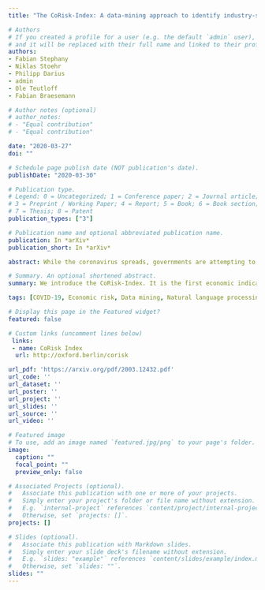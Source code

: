 ```yaml
---
title: "The CoRisk-Index: A data-mining approach to identify industry-specific risk assessments related to COVID-19 in real-time"

# Authors
# If you created a profile for a user (e.g. the default `admin` user), write the username (folder name) here 
# and it will be replaced with their full name and linked to their profile.
authors:
- Fabian Stephany
- Niklas Stoehr
- Philipp Darius
- admin
- Ole Teutloff
- Fabian Braesemann

# Author notes (optional)
# author_notes:
# - "Equal contribution"
# - "Equal contribution"

date: "2020-03-27"
doi: ""

# Schedule page publish date (NOT publication's date).
publishDate: "2020-03-30"

# Publication type.
# Legend: 0 = Uncategorized; 1 = Conference paper; 2 = Journal article;
# 3 = Preprint / Working Paper; 4 = Report; 5 = Book; 6 = Book section;
# 7 = Thesis; 8 = Patent
publication_types: ["3"]

# Publication name and optional abbreviated publication name.
publication: In *arXiv*
publication_short: In *arXiv*

abstract: While the coronavirus spreads, governments are attempting to reduce contagion rates at the expense of negative economic effects. Market expectations plummeted, foreshadowing the risk of a global economic crisis and mass unemployment. Governments provide huge financial aid programmes to mitigate the economic shocks. To achieve higher effectiveness with such policy measures, it is key to identify the industries that are most in need of support. In this study, we introduce a data-mining approach to measure industry-specific risks related to COVID-19. We examine company risk reports filed to the U.S. Securities and Exchange Commission (SEC). This alternative data set can complement more traditional economic indicators in times of the fast-evolving crisis as it allows for a real-time analysis of risk assessments. Preliminary findings suggest that the companies' awareness towards corona-related business risks is ahead of the overall stock market developments. Our approach allows to distinguish the industries by their risk awareness towards COVID-19. Based on natural language processing, we identify corona-related risk topics and their perceived relevance for different industries. The preliminary findings are summarised as an up-to-date online index. The CoRisk-Index tracks the industry-specific risk assessments related to the crisis, as it spreads through the economy. The tracking tool is updated weekly. It could provide relevant empirical data to inform models on the economic effects of the crisis. Such complementary empirical information could ultimately help policymakers to effectively target financial support in order to mitigate the economic shocks of the crisis.

# Summary. An optional shortened abstract.
summary: We introduce the CoRisk-Index. It is the first economic indicator of industry-specific risk assessments related to Covid-19.

tags: [COVID-19, Economic risk, Data mining, Natural language processing]

# Display this page in the Featured widget?
featured: false

# Custom links (uncomment lines below)
 links:
 - name: CoRisk Index
  url: http://oxford.berlin/corisk

url_pdf: 'https://arxiv.org/pdf/2003.12432.pdf'
url_code: ''
url_dataset: ''
url_poster: ''
url_project: ''
url_slides: ''
url_source: ''
url_video: ''

# Featured image
# To use, add an image named `featured.jpg/png` to your page's folder. 
image:
  caption: ""
  focal_point: ""
  preview_only: false

# Associated Projects (optional).
#   Associate this publication with one or more of your projects.
#   Simply enter your project's folder or file name without extension.
#   E.g. `internal-project` references `content/project/internal-project/index.md`.
#   Otherwise, set `projects: []`.
projects: []

# Slides (optional).
#   Associate this publication with Markdown slides.
#   Simply enter your slide deck's filename without extension.
#   E.g. `slides: "example"` references `content/slides/example/index.md`.
#   Otherwise, set `slides: ""`.
slides: ""
---
```


